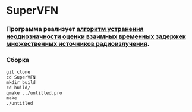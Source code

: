 # SuperVFN
### Программа реализует [алгоритм устранения неоднозначности оценки взаимных временных задержек множественных источников радиоизлучения](https://elibrary.ru/item.asp?id=50304343).

### Сборка
```
git clone 
cd SuperVFN
mkdir build
cd build/
qmake ../untitled.pro
make
./untitled
```
